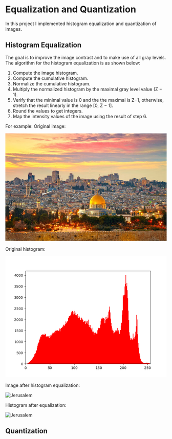 # Equalization and Quantization
In this project I implemented histogram equalization and quantization of images.

## Histogram Equalization
The goal is to improve the image contrast and to make use of all gray levels.
The algorithm for the histogram equalization is as shown below:
1. Compute the image histogram.
2. Compute the cumulative histogram.
3. Normalize the cumulative histogram.
4. Multiply the normalized histogram by the maximal gray level value (Z − 1).
5. Verify that the minimal value is 0 and the the maximal is Z−1, otherwise, stretch the result linearly
in the range [0, Z − 1].
6. Round the values to get integers.
7. Map the intensity values of the image using the result of step 6.

For example:
Original image:

![Jerusalem](jerusalem.jpg)

Original histogram:

![Jerusalem Histogram](results/jerusalem_hist.png)

Image after histogram equalization:

![Jerusalem](jerusalem_eq.png)

Histogram after equalization:

![Jerusalem](jerusalem_hist_eq.png)



## Quantization
